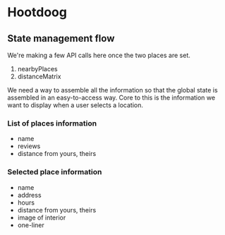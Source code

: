 # Hootdoog

## State management flow

We're making a few API calls here once the two places are set.
1. nearbyPlaces
2. distanceMatrix

We need a way to assemble all the information so that the global state is assembled in an easy-to-access way.
Core to this is the information we want to display when a user selects a location.

### List of places information
- name
- reviews
- distance from yours, theirs

### Selected place information
- name
- address
- hours
- distance from yours, theirs
- image of interior
- one-liner